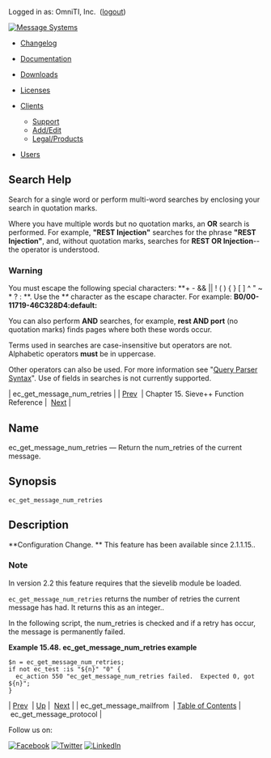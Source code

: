 Logged in as: OmniTI, Inc.  ([logout](https://support.messagesystems.com/logout.php))

[![Message Systems](https://support.messagesystems.com/images/ms-white205.png)](https://support.messagesystems.com/start.php) 

*   [Changelog](https://support.messagesystems.com/start.php?show=changelog)
*   [Documentation](https://support.messagesystems.com/docs/)
*   [Downloads](https://support.messagesystems.com/start.php)

*   [Licenses](https://support.messagesystems.com/license_summary.php)
*   <a href="">Clients</a>
    *   [Support](https://support.messagesystems.com/cs.php)
    *   [Add/Edit](https://support.messagesystems.com/edit_client.php)
    *   [Legal/Products](https://support.messagesystems.com/edit_products.php)
*   [Users](https://support.messagesystems.com/edit_customer.php)

## Search Help

Search for a single word or perform multi-word searches by enclosing your search in quotation marks.

Where you have multiple words but no quotation marks, an **OR** search is performed. For example, **"REST Injection"** searches for the phrase **"REST Injection"**, and, without quotation marks, searches for **REST OR Injection**--the operator is understood.

### Warning

You must escape the following special characters: **+ - && || ! ( ) { } [ ] ^ " ~ * ? : \**. Use the **\** character as the escape character. For example: **B0/00-11719-46C328D4\:default\:**

You can also perform **AND** searches, for example, **rest AND port** (no quotation marks) finds pages where both these words occur.

Terms used in searches are case-insensitive but operators are not. Alphabetic operators **must** be in uppercase.

Other operators can also be used. For more information see "[Query Parser Syntax](https://lucene.apache.org/core/old_versioned_docs/versions/3_0_0/queryparsersyntax.html)". Use of fields in searches is not currently supported.

| ec_get_message_num_retries |
| [Prev](sieve.ref.ec_get_message_mailfrom.php)  | Chapter 15. Sieve++ Function Reference |  [Next](sieve.ref.ec_get_message_protocol.php) |

<a name="sieve.ref.ec_get_message_num_retries"></a>
## Name

ec_get_message_num_retries — Return the num_retries of the current message.

## Synopsis

`ec_get_message_num_retries`

<a name="idp14355888"></a>
## Description

**Configuration Change. ** This feature has been available since 2.1.1.15..

### Note

In version 2.2 this feature requires that the sievelib module be loaded.

`ec_get_message_num_retries` returns the number of retries the current message has had. It returns this as an integer..

In the following script, the num_retries is checked and if a retry has occur, the message is permanently failed.

<a name="example.ec_get_message_num_retries"></a>

**Example 15.48. ec_get_message_num_retries example**

```
$n = ec_get_message_num_retries;
if not ec_test :is "${n}" "0" {
  ec_action 550 "ec_get_message_num_retries failed.  Expected 0, got ${n}";
}
```

| [Prev](sieve.ref.ec_get_message_mailfrom.php)  | [Up](sieve.ref.php) |  [Next](sieve.ref.ec_get_message_protocol.php) |
| ec_get_message_mailfrom  | [Table of Contents](index.php) |  ec_get_message_protocol |

Follow us on:

[![Facebook](https://support.messagesystems.com/images/icon-facebook.png)](http://www.facebook.com/messagesystems) [![Twitter](https://support.messagesystems.com/images/icon-twitter.png)](http://twitter.com/#!/MessageSystems) [![LinkedIn](https://support.messagesystems.com/images/icon-linkedin.png)](http://www.linkedin.com/company/message-systems)